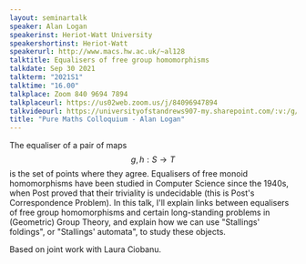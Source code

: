 ```yaml
---
layout: seminartalk
speaker: Alan Logan
speakerinst: Heriot-Watt University
speakershortinst: Heriot-Watt
speakerurl: http://www.macs.hw.ac.uk/~al128
talktitle: Equalisers of free group homomorphisms
talkdate: Sep 30 2021
talkterm: "2021S1"
talktime: "16.00"
talkplace: Zoom 840 9694 7894
talkplaceurl: https://us02web.zoom.us/j/84096947894
talkvideourl: https://universityofstandrews907-my.sharepoint.com/:v:/g/personal/lst6_st-andrews_ac_uk/EQSZMHYrSOxPnsQ2HPa-b_wBdf_tCojn_StWpNi1RpIzvA?e=NO65pC
title: "Pure Maths Colloquium - Alan Logan"
---
```


The equaliser of a pair of maps $$g, h:S\to T$$ is the set of points where they agree. Equalisers of free monoid homomorphisms have been studied in Computer Science since the 1940s, when Post proved that their triviality is undecidable (this is Post's Correspondence Problem). In this talk, I'll explain links between equalisers of free group homomorphisms and certain long-standing problems in (Geometric) Group Theory, and explain how we can use "Stallings' foldings", or "Stallings' automata", to study these objects. 

Based on joint work with Laura Ciobanu.
